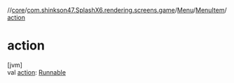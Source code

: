//[core](../../../../index.md)/[com.shinkson47.SplashX6.rendering.screens.game](../../index.md)/[Menu](../index.md)/[MenuItem](index.md)/[action](action.md)

# action

[jvm]\
val [action](action.md): [Runnable](https://docs.oracle.com/javase/8/docs/api/java/lang/Runnable.html)
